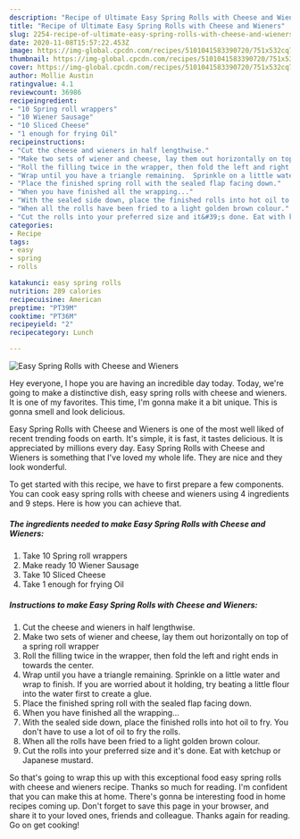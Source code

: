 ```yaml
---
description: "Recipe of Ultimate Easy Spring Rolls with Cheese and Wieners"
title: "Recipe of Ultimate Easy Spring Rolls with Cheese and Wieners"
slug: 2254-recipe-of-ultimate-easy-spring-rolls-with-cheese-and-wieners
date: 2020-11-08T15:57:22.453Z
image: https://img-global.cpcdn.com/recipes/5101041583390720/751x532cq70/easy-spring-rolls-with-cheese-and-wieners-recipe-main-photo.jpg
thumbnail: https://img-global.cpcdn.com/recipes/5101041583390720/751x532cq70/easy-spring-rolls-with-cheese-and-wieners-recipe-main-photo.jpg
cover: https://img-global.cpcdn.com/recipes/5101041583390720/751x532cq70/easy-spring-rolls-with-cheese-and-wieners-recipe-main-photo.jpg
author: Mollie Austin
ratingvalue: 4.1
reviewcount: 36986
recipeingredient:
- "10 Spring roll wrappers"
- "10 Wiener Sausage"
- "10 Sliced Cheese"
- "1 enough for frying Oil"
recipeinstructions:
- "Cut the cheese and wieners in half lengthwise."
- "Make two sets of wiener and cheese, lay them out horizontally on top of a spring roll wrapper"
- "Roll the filling twice in the wrapper, then fold the left and right ends in towards the center."
- "Wrap until you have a triangle remaining.  Sprinkle on a little water and wrap to finish.  If you are worried about it holding, try beating a little flour into the water first to create a glue."
- "Place the finished spring roll with the sealed flap facing down."
- "When you have finished all the wrapping..."
- "With the sealed side down, place the finished rolls into hot oil to fry.  You don&#39;t have to use a lot of oil to fry the rolls."
- "When all the rolls have been fried to a light golden brown colour."
- "Cut the rolls into your preferred size and it&#39;s done. Eat with ketchup or Japanese mustard."
categories:
- Recipe
tags:
- easy
- spring
- rolls

katakunci: easy spring rolls 
nutrition: 289 calories
recipecuisine: American
preptime: "PT39M"
cooktime: "PT36M"
recipeyield: "2"
recipecategory: Lunch

---
```



![Easy Spring Rolls with Cheese and Wieners](https://img-global.cpcdn.com/recipes/5101041583390720/751x532cq70/easy-spring-rolls-with-cheese-and-wieners-recipe-main-photo.jpg)

Hey everyone, I hope you are having an incredible day today. Today, we're going to make a distinctive dish, easy spring rolls with cheese and wieners. It is one of my favorites. This time, I'm gonna make it a bit unique. This is gonna smell and look delicious.

Easy Spring Rolls with Cheese and Wieners is one of the most well liked of recent trending foods on earth. It's simple, it is fast, it tastes delicious. It is appreciated by millions every day. Easy Spring Rolls with Cheese and Wieners is something that I've loved my whole life. They are nice and they look wonderful.




To get started with this recipe, we have to first prepare a few components. You can cook easy spring rolls with cheese and wieners using 4 ingredients and 9 steps. Here is how you can achieve that.

<!--inarticleads1-->

##### The ingredients needed to make Easy Spring Rolls with Cheese and Wieners:

1. Take 10 Spring roll wrappers
1. Make ready 10 Wiener Sausage
1. Take 10 Sliced Cheese
1. Take 1 enough for frying Oil




<!--inarticleads2-->

##### Instructions to make Easy Spring Rolls with Cheese and Wieners:

1. Cut the cheese and wieners in half lengthwise.
1. Make two sets of wiener and cheese, lay them out horizontally on top of a spring roll wrapper
1. Roll the filling twice in the wrapper, then fold the left and right ends in towards the center.
1. Wrap until you have a triangle remaining.  Sprinkle on a little water and wrap to finish.  If you are worried about it holding, try beating a little flour into the water first to create a glue.
1. Place the finished spring roll with the sealed flap facing down.
1. When you have finished all the wrapping...
1. With the sealed side down, place the finished rolls into hot oil to fry.  You don&#39;t have to use a lot of oil to fry the rolls.
1. When all the rolls have been fried to a light golden brown colour.
1. Cut the rolls into your preferred size and it&#39;s done. Eat with ketchup or Japanese mustard.




So that's going to wrap this up with this exceptional food easy spring rolls with cheese and wieners recipe. Thanks so much for reading. I'm confident that you can make this at home. There's gonna be interesting food in home recipes coming up. Don't forget to save this page in your browser, and share it to your loved ones, friends and colleague. Thanks again for reading. Go on get cooking!
